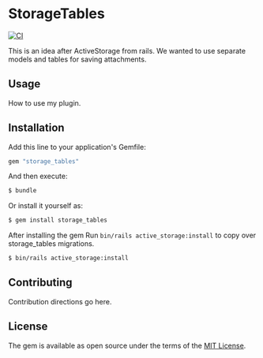 # StorageTables
[![CI](https://github.com/payt/storage_tables/actions/workflows/ci.yml/badge.svg?branch=main)](https://github.com/payt/storage_tables/actions/workflows/ci.yml)

This is an idea after ActiveStorage from rails. We wanted to use separate models and tables for saving attachments.

## Usage
How to use my plugin.

## Installation
Add this line to your application's Gemfile:

```ruby
gem "storage_tables"
```

And then execute:
```bash
$ bundle
```

Or install it yourself as:
```bash
$ gem install storage_tables
```

After installing the gem
Run `bin/rails active_storage:install` to copy over storage_tables migrations.
```bash
$ bin/rails active_storage:install
```


## Contributing
Contribution directions go here.

## License
The gem is available as open source under the terms of the [MIT License](https://opensource.org/licenses/MIT).
